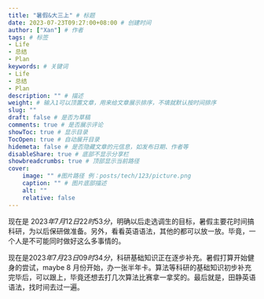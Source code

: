 ```yaml
---
title: "暑假&大三上" # 标题
date: 2023-07-23T09:27:00+08:00 # 创建时间
author: ["Xan"] # 作者
tags: # 标签
- Life 
- 总结 
- Plan
keywords: # 关键词
- Life 
- 总结 
- Plan
description: "" # 描述
weight: # 输入1可以顶置文章，用来给文章展示排序，不填就默认按时间排序
slug: ""
draft: false # 是否为草稿
comments: true # 是否展示评论
showToc: true # 显示目录
TocOpen: true # 自动展开目录
hidemeta: false # 是否隐藏文章的元信息，如发布日期、作者等
disableShare: true # 底部不显示分享栏
showbreadcrumbs: true # 顶部显示当前路径
cover:
    image: "" #图片路径 例：posts/tech/123/picture.png
    caption: "" # 图片底部描述
    alt: ""
    relative: false
---
```


现在是 $2023 年 7 月 12 日 22 时 53 分$，明确以后走选调生的目标，暑假主要花时间搞科研，为以后保研做准备。另外，看看英语语法，其他的都可以放一放。毕竟，一个人是不可能同时做好这么多事情的。

现在是$2023 年 7 月 23 日 09 时 34 分$，科研基础知识正在逐步补充。暑假打算开始健身的尝试，maybe 8 月份开始，办一张半年卡。算法等科研的基础知识初步补充完毕后，可以跟上，毕竟还想去打几次算法比赛拿一拿奖的。最后就是，田静英语语法，找时间去过一遍。